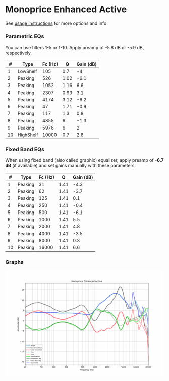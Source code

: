 # Monoprice Enhanced Active
See [usage instructions](https://github.com/jaakkopasanen/AutoEq#usage) for more options and info.

### Parametric EQs
You can use filters 1-5 or 1-10. Apply preamp of -5.8 dB or -5.9 dB, respectively.

|   # | Type      |   Fc (Hz) |    Q |   Gain (dB) |
|-----|-----------|-----------|------|-------------|
|   1 | LowShelf  |       105 | 0.7  |        -4   |
|   2 | Peaking   |       526 | 1.02 |        -6.1 |
|   3 | Peaking   |      1052 | 1.16 |         6.6 |
|   4 | Peaking   |      2307 | 0.93 |         3.1 |
|   5 | Peaking   |      4174 | 3.12 |        -6.2 |
|   6 | Peaking   |        47 | 1.71 |        -0.9 |
|   7 | Peaking   |       117 | 1.3  |         0.8 |
|   8 | Peaking   |      4855 | 6    |        -1.3 |
|   9 | Peaking   |      5976 | 6    |         2   |
|  10 | HighShelf |     10000 | 0.7  |         2.8 |

### Fixed Band EQs
When using fixed band (also called graphic) equalizer, apply preamp of **-6.7 dB** (if available) and set gains manually with these parameters.

|   # | Type    |   Fc (Hz) |    Q |   Gain (dB) |
|-----|---------|-----------|------|-------------|
|   1 | Peaking |        31 | 1.41 |        -4.3 |
|   2 | Peaking |        62 | 1.41 |        -3.7 |
|   3 | Peaking |       125 | 1.41 |         0.1 |
|   4 | Peaking |       250 | 1.41 |        -0.4 |
|   5 | Peaking |       500 | 1.41 |        -6.1 |
|   6 | Peaking |      1000 | 1.41 |         5.5 |
|   7 | Peaking |      2000 | 1.41 |         4.8 |
|   8 | Peaking |      4000 | 1.41 |        -3.5 |
|   9 | Peaking |      8000 | 1.41 |         0.3 |
|  10 | Peaking |     16000 | 1.41 |         6.6 |

### Graphs
![](./Monoprice%20Enhanced%20Active.png)
